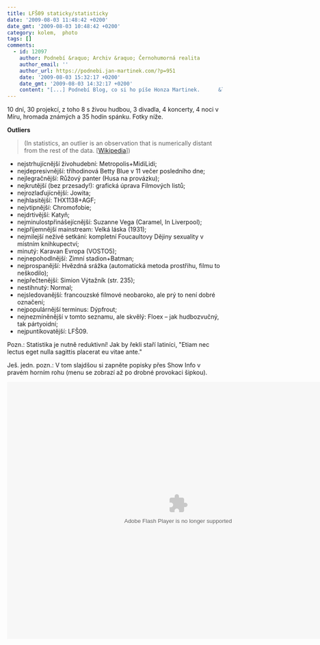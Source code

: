 ```yaml
---
title: LFŠ09 staticky/statisticky
date: '2009-08-03 11:48:42 +0200'
date_gmt: '2009-08-03 10:48:42 +0200'
category: kolem,  photo
tags: []
comments:
  - id: 12097
    author: Podnebí &raquo; Archiv &raquo; Černohumorná realita
    author_email: ''
    author_url: https://podnebi.jan-martinek.com/?p=951
    date: '2009-08-03 15:32:17 +0200'
    date_gmt: '2009-08-03 14:32:17 +0200'
    content: "[...] Podnebí Blog, co si ho píše Honza Martinek.      &laquo; LFŠ09 staticky/statisticky [...]"
---
```

<p>10 dní, 30 projekcí, z toho 8 s živou hudbou, 3 divadla, 4 koncerty, 4 noci v Míru, hromada známých a 35 hodin spánku. Fotky níže.</p>
<p><strong>Outliers</strong></p>
<blockquote><p>(In statistics, an outlier is an observation that is numerically distant from the rest of the data. [<a href="https://en.wikipedia.org/wiki/Outlier">Wikipedia</a>])</p></blockquote>
<ul>
<li>
nejstrhujícnější živohudební: Metropolis+MidiLidi; </li>
<li>
nejdepresivnější: tříhodinová Betty Blue v 11 večer posledního dne;     </li>
<li>
nejlegračnější: Růžový panter (Husa na provázku);   </li>
<li>
nejkrutější (bez przesady!): grafická úprava Filmových listů; </li>
<li>
nejrozlaďujícnější: Jowita;     </li>
<li>
nejhlasitější: THX1138+AGF;     </li>
<li>
nejvtipnější: Chromofobie; </li>
<li>
nejdrtivější: Katyň;    </li>
<li>
nejminulostpřinášejícnější: Suzanne Vega (Caramel, In Liverpool);   </li>
<li>
nejpříjemnější mainstream: Velká láska (1931);  </li>
<li>
nejmilejší neživé setkání: kompletní Foucaultovy Dějiny sexuality v místním knihkupectví; </li>
<li>
minutý: Karavan Evropa (VOSTO5);    </li>
<li>
nejnepohodlnější: Zimní stadion+Batman; </li>
<li>
nejprospanější: Hvězdná srážka (automatická metoda prostřihu, filmu to neškodilo); </li>
<li>
nejpřečtenější: Simion Výtažník (str. 235);     </li>
<li>
nestihnutý: Normal; </li>
<li>
nejsledovanější: francouzské filmové neobaroko, ale prý to není dobré označení; </li>
<li>
nejpopulárnější terminus: Dýpfrout; </li>
<li>
nejnezmíněnější v tomto seznamu, ale skvělý: Floex &ndash; jak hudbozvučný, tak pártyoidní; </li>
<li>
nejpuntíkovatější: LFŠ09.</li>
</ul>
<p>Pozn.: Statistika je nutně reduktivní! Jak by řekli staří latiníci, "Etiam nec lectus eget nulla sagittis placerat eu vitae ante."</p>
<p>Ješ. jedn. pozn.: V tom slajdšou si zapněte popisky přes Show Info v pravém horním rohu (menu se zobrazí až po drobné provokaci šipkou).</p>
<p><object width="800" height="600"><param name="flashvars" value="offsite=true&lang=en-us&page_show_url=%2Fphotos%2Fjan-martinek%2Fsets%2F72157621930873250%2Fshow%2F&page_show_back_url=%2Fphotos%2Fjan-martinek%2Fsets%2F72157621930873250%2F&set_id=72157621930873250&jump_to="></param><param name="movie" value="https://www.flickr.com/apps/slideshow/show.swf?v=71649"></param><param name="allowFullScreen" value="true"></param><embed type="application/x-shockwave-flash" src="https://www.flickr.com/apps/slideshow/show.swf?v=71649" allowFullScreen="true" flashvars="offsite=true&lang=en-us&page_show_url=%2Fphotos%2Fjan-martinek%2Fsets%2F72157621930873250%2Fshow%2F&page_show_back_url=%2Fphotos%2Fjan-martinek%2Fsets%2F72157621930873250%2F&set_id=72157621930873250&jump_to=" width="800" height="600"></embed></object></p>
